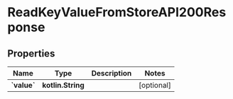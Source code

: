 
# ReadKeyValueFromStoreAPI200Response

## Properties
| Name | Type | Description | Notes |
| ------------ | ------------- | ------------- | ------------- |
| **&#x60;value&#x60;** | **kotlin.String** |  |  [optional] |



